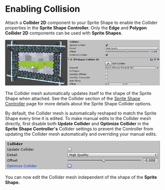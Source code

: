 # Enabling Collision

Attach a __Collider 2D__ component to your Sprite Shape to enable the Collider properties in the __Sprite Shape Controller.__ Only the __Edge__ and __Polygon Collider 2D__ components can be used with __Sprite Shapes__.

![Attaching a Collider component](images/v1.1-Collider.png)

The Collider mesh automatically updates itself to the shape of the Sprite Shape when attached. See the Collider section of the [Sprite Shape Controller](SSController.md) page for more details about the Sprite Shape Collider options.

By default, the Collider mesh is automatically reshaped to match the Sprite Shape every time it is edited. To make manual edits to the Collider mesh directly, first disable both __Update Collider__ and __Optimize Collider__ in the __Sprite Shape Controller's__ Collider settings to prevent the Controller from updating the Collider mesh automatically and overriding your manual edits.

![Disabling the Collider options](images/v1.1-ColliderOptionsDisable.png)

You can now edit the Collider mesh independent of the shape of the __Sprite Shape.__

